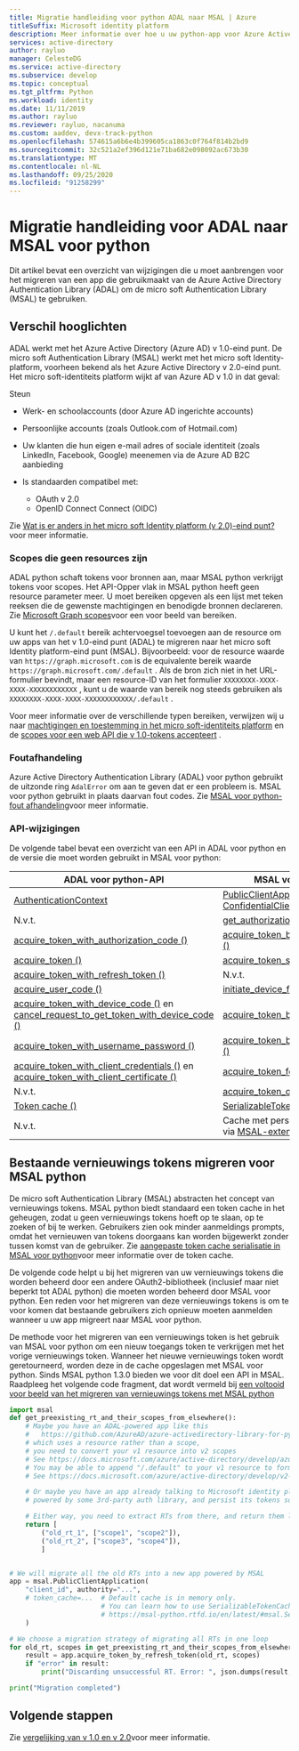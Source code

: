 ```yaml
---
title: Migratie handleiding voor python ADAL naar MSAL | Azure
titleSuffix: Microsoft identity platform
description: Meer informatie over hoe u uw python-app voor Azure Active Directory Authentication Library (ADAL) kunt migreren naar de micro soft Authentication Library (MSAL) voor python.
services: active-directory
author: rayluo
manager: CelesteDG
ms.service: active-directory
ms.subservice: develop
ms.topic: conceptual
ms.tgt_pltfrm: Python
ms.workload: identity
ms.date: 11/11/2019
ms.author: rayluo
ms.reviewer: rayluo, nacanuma
ms.custom: aaddev, devx-track-python
ms.openlocfilehash: 574615a6b6e4b399605ca1863c0f764f814b2bd9
ms.sourcegitcommit: 32c521a2ef396d121e71ba682e098092ac673b30
ms.translationtype: MT
ms.contentlocale: nl-NL
ms.lasthandoff: 09/25/2020
ms.locfileid: "91258299"
---
```

# <a name="adal-to-msal-migration-guide-for-python"></a>Migratie handleiding voor ADAL naar MSAL voor python

Dit artikel bevat een overzicht van wijzigingen die u moet aanbrengen voor het migreren van een app die gebruikmaakt van de Azure Active Directory Authentication Library (ADAL) om de micro soft Authentication Library (MSAL) te gebruiken.

## <a name="difference-highlights"></a>Verschil hooglichten

ADAL werkt met het Azure Active Directory (Azure AD) v 1.0-eind punt. De micro soft Authentication Library (MSAL) werkt met het micro soft Identity-platform, voorheen bekend als het Azure Active Directory v 2.0-eind punt. Het micro soft-identiteits platform wijkt af van Azure AD v 1.0 in dat geval:

Steun
  - Werk- en schoolaccounts (door Azure AD ingerichte accounts)
  - Persoonlijke accounts (zoals Outlook.com of Hotmail.com)
  - Uw klanten die hun eigen e-mail adres of sociale identiteit (zoals LinkedIn, Facebook, Google) meenemen via de Azure AD B2C aanbieding

- Is standaarden compatibel met:
  - OAuth v 2.0
  - OpenID Connect Connect (OIDC)

Zie [Wat is er anders in het micro soft Identity platform (v 2.0)-eind punt?](../azuread-dev/azure-ad-endpoint-comparison.md) voor meer informatie.

### <a name="scopes-not-resources"></a>Scopes die geen resources zijn

ADAL python schaft tokens voor bronnen aan, maar MSAL python verkrijgt tokens voor scopes. Het API-Opper vlak in MSAL python heeft geen resource parameter meer. U moet bereiken opgeven als een lijst met teken reeksen die de gewenste machtigingen en benodigde bronnen declareren. Zie [Microsoft Graph scopes](/graph/permissions-reference)voor een voor beeld van bereiken.

U kunt het `/.default` bereik achtervoegsel toevoegen aan de resource om uw apps van het v 1.0-eind punt (ADAL) te migreren naar het micro soft Identity platform-eind punt (MSAL). Bijvoorbeeld: voor de resource waarde van `https://graph.microsoft.com` is de equivalente bereik waarde `https://graph.microsoft.com/.default` .  Als de bron zich niet in het URL-formulier bevindt, maar een resource-ID van het formulier `XXXXXXXX-XXXX-XXXX-XXXXXXXXXXXX` , kunt u de waarde van bereik nog steeds gebruiken als `XXXXXXXX-XXXX-XXXX-XXXXXXXXXXXX/.default` .

Voor meer informatie over de verschillende typen bereiken, verwijzen wij u naar [machtigingen en toestemming in het micro soft-identiteits platform](./v2-permissions-and-consent.md) en de [scopes voor een web API die v 1.0-tokens accepteert](./msal-v1-app-scopes.md) .

### <a name="error-handling"></a>Foutafhandeling

Azure Active Directory Authentication Library (ADAL) voor python gebruikt de uitzonde ring `AdalError` om aan te geven dat er een probleem is. MSAL voor python gebruikt in plaats daarvan fout codes. Zie  [MSAL voor python-fout afhandeling](./msal-handling-exceptions.md?tabs=python)voor meer informatie.

### <a name="api-changes"></a>API-wijzigingen

De volgende tabel bevat een overzicht van een API in ADAL voor python en de versie die moet worden gebruikt in MSAL voor python:

| ADAL voor python-API  | MSAL voor python-API |
| ------------------- | ---------------------------------- |
| [AuthenticationContext](https://adal-python.readthedocs.io/en/latest/#adal.AuthenticationContext)  | [PublicClientApplication of ConfidentialClientApplication](https://msal-python.readthedocs.io/en/latest/#msal.ClientApplication.__init__)  |
| N.v.t.  | [get_authorization_request_url ()](https://msal-python.readthedocs.io/en/latest/#msal.ClientApplication.get_authorization_request_url)  |
| [acquire_token_with_authorization_code ()](https://adal-python.readthedocs.io/en/latest/#adal.AuthenticationContext.acquire_token_with_authorization_code) | [acquire_token_by_authorization_code ()](https://msal-python.readthedocs.io/en/latest/#msal.ClientApplication.acquire_token_by_authorization_code) |
| [acquire_token ()](https://adal-python.readthedocs.io/en/latest/#adal.AuthenticationContext.acquire_token) | [acquire_token_silent ()](https://msal-python.readthedocs.io/en/latest/#msal.ClientApplication.acquire_token_silent) |
| [acquire_token_with_refresh_token ()](https://adal-python.readthedocs.io/en/latest/#adal.AuthenticationContext.acquire_token_with_refresh_token) | N.v.t. |
| [acquire_user_code ()](https://adal-python.readthedocs.io/en/latest/#adal.AuthenticationContext.acquire_user_code) | [initiate_device_flow ()](https://msal-python.readthedocs.io/en/latest/#msal.PublicClientApplication.initiate_device_flow) |
| [acquire_token_with_device_code ()](https://adal-python.readthedocs.io/en/latest/#adal.AuthenticationContext.acquire_token_with_device_code) en [cancel_request_to_get_token_with_device_code ()](https://adal-python.readthedocs.io/en/latest/#adal.AuthenticationContext.cancel_request_to_get_token_with_device_code) | [acquire_token_by_device_flow ()](https://msal-python.readthedocs.io/en/latest/#msal.PublicClientApplication.acquire_token_by_device_flow) |
| [acquire_token_with_username_password ()](https://adal-python.readthedocs.io/en/latest/#adal.AuthenticationContext.acquire_token_with_username_password) | [acquire_token_by_username_password ()](https://msal-python.readthedocs.io/en/latest/#msal.PublicClientApplication.acquire_token_by_username_password) |
| [acquire_token_with_client_credentials ()](https://adal-python.readthedocs.io/en/latest/#adal.AuthenticationContext.acquire_token_with_client_credentials) en [acquire_token_with_client_certificate ()](https://adal-python.readthedocs.io/en/latest/#adal.AuthenticationContext.acquire_token_with_client_certificate) | [acquire_token_for_client ()](https://msal-python.readthedocs.io/en/latest/#msal.ConfidentialClientApplication.acquire_token_for_client) |
| N.v.t. | [acquire_token_on_behalf_of ()](https://msal-python.readthedocs.io/en/latest/#msal.ConfidentialClientApplication.acquire_token_on_behalf_of) |
| [Token cache ()](https://adal-python.readthedocs.io/en/latest/#adal.TokenCache) | [SerializableTokenCache()](https://msal-python.readthedocs.io/en/latest/#msal.SerializableTokenCache) |
| N.v.t. | Cache met persistentie, beschikbaar via [MSAL-extensies](https://github.com/marstr/original-microsoft-authentication-extensions-for-python) |

## <a name="migrate-existing-refresh-tokens-for-msal-python"></a>Bestaande vernieuwings tokens migreren voor MSAL python

De micro soft Authentication Library (MSAL) abstracten het concept van vernieuwings tokens. MSAL python biedt standaard een token cache in het geheugen, zodat u geen vernieuwings tokens hoeft op te slaan, op te zoeken of bij te werken. Gebruikers zien ook minder aanmeldings prompts, omdat het vernieuwen van tokens doorgaans kan worden bijgewerkt zonder tussen komst van de gebruiker. Zie [aangepaste token cache serialisatie in MSAL voor python](msal-python-token-cache-serialization.md)voor meer informatie over de token cache.

De volgende code helpt u bij het migreren van uw vernieuwings tokens die worden beheerd door een andere OAuth2-bibliotheek (inclusief maar niet beperkt tot ADAL python) die moeten worden beheerd door MSAL voor python. Een reden voor het migreren van deze vernieuwings tokens is om te voor komen dat bestaande gebruikers zich opnieuw moeten aanmelden wanneer u uw app migreert naar MSAL voor python.

De methode voor het migreren van een vernieuwings token is het gebruik van MSAL voor python om een nieuw toegangs token te verkrijgen met het vorige vernieuwings token. Wanneer het nieuwe vernieuwings token wordt geretourneerd, worden deze in de cache opgeslagen met MSAL voor python.
Sinds MSAL python 1.3.0 bieden we voor dit doel een API in MSAL.
Raadpleeg het volgende code fragment, dat wordt vermeld bij [een voltooid voor beeld van het migreren van vernieuwings tokens met MSAL python](https://github.com/AzureAD/microsoft-authentication-library-for-python/blob/1.3.0/sample/migrate_rt.py#L28-L67)

```python
import msal
def get_preexisting_rt_and_their_scopes_from_elsewhere():
    # Maybe you have an ADAL-powered app like this
    #   https://github.com/AzureAD/azure-activedirectory-library-for-python/blob/1.2.3/sample/device_code_sample.py#L72
    # which uses a resource rather than a scope,
    # you need to convert your v1 resource into v2 scopes
    # See https://docs.microsoft.com/azure/active-directory/develop/azure-ad-endpoint-comparison#scopes-not-resources
    # You may be able to append "/.default" to your v1 resource to form a scope
    # See https://docs.microsoft.com/azure/active-directory/develop/v2-permissions-and-consent#the-default-scope

    # Or maybe you have an app already talking to Microsoft identity platform v2,
    # powered by some 3rd-party auth library, and persist its tokens somehow.

    # Either way, you need to extract RTs from there, and return them like this.
    return [
        ("old_rt_1", ["scope1", "scope2"]),
        ("old_rt_2", ["scope3", "scope4"]),
        ]


# We will migrate all the old RTs into a new app powered by MSAL
app = msal.PublicClientApplication(
    "client_id", authority="...",
    # token_cache=...  # Default cache is in memory only.
                       # You can learn how to use SerializableTokenCache from
                       # https://msal-python.rtfd.io/en/latest/#msal.SerializableTokenCache
    )

# We choose a migration strategy of migrating all RTs in one loop
for old_rt, scopes in get_preexisting_rt_and_their_scopes_from_elsewhere():
    result = app.acquire_token_by_refresh_token(old_rt, scopes)
    if "error" in result:
        print("Discarding unsuccessful RT. Error: ", json.dumps(result, indent=2))

print("Migration completed")
```


## <a name="next-steps"></a>Volgende stappen

Zie [vergelijking van v 1.0 en v 2.0](../azuread-dev/azure-ad-endpoint-comparison.md)voor meer informatie.
